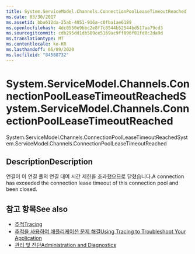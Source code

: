 ```yaml
---
title: System.ServiceModel.Channels.ConnectionPoolLeaseTimeoutReached
ms.date: 03/30/2017
ms.assetid: bba612da-25ab-4051-916a-c0fba1ae6189
ms.openlocfilehash: 4dc0550e9bbc2e8f7c8544b52544bd517aa79cd3
ms.sourcegitcommit: cdb295dd1db589ce5169ac9ff096f01fd0c2da9d
ms.translationtype: MT
ms.contentlocale: ko-KR
ms.lasthandoff: 06/09/2020
ms.locfileid: "84588732"
---
```

# <a name="systemservicemodelchannelsconnectionpoolleasetimeoutreached"></a><span data-ttu-id="e89b6-102">System.ServiceModel.Channels.ConnectionPoolLeaseTimeoutReached</span><span class="sxs-lookup"><span data-stu-id="e89b6-102">System.ServiceModel.Channels.ConnectionPoolLeaseTimeoutReached</span></span>
<span data-ttu-id="e89b6-103">System.ServiceModel.Channels.ConnectionPoolLeaseTimeoutReached</span><span class="sxs-lookup"><span data-stu-id="e89b6-103">System.ServiceModel.Channels.ConnectionPoolLeaseTimeoutReached</span></span>  
  
## <a name="description"></a><span data-ttu-id="e89b6-104">Description</span><span class="sxs-lookup"><span data-stu-id="e89b6-104">Description</span></span>  
 <span data-ttu-id="e89b6-105">연결이 이 연결 풀의 연결 대여 시간 제한을 초과했으므로 닫혔습니다.</span><span class="sxs-lookup"><span data-stu-id="e89b6-105">A connection has exceeded the connection lease timeout of this connection pool and been closed.</span></span>  
  
## <a name="see-also"></a><span data-ttu-id="e89b6-106">참고 항목</span><span class="sxs-lookup"><span data-stu-id="e89b6-106">See also</span></span>

- [<span data-ttu-id="e89b6-107">추적</span><span class="sxs-lookup"><span data-stu-id="e89b6-107">Tracing</span></span>](index.md)
- [<span data-ttu-id="e89b6-108">추적을 사용하여 애플리케이션 문제 해결</span><span class="sxs-lookup"><span data-stu-id="e89b6-108">Using Tracing to Troubleshoot Your Application</span></span>](using-tracing-to-troubleshoot-your-application.md)
- [<span data-ttu-id="e89b6-109">관리 및 진단</span><span class="sxs-lookup"><span data-stu-id="e89b6-109">Administration and Diagnostics</span></span>](../index.md)

